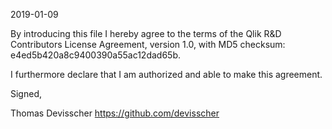 2019-01-09

By introducing this file I hereby agree to the terms of the Qlik R&D Contributors License
Agreement, version 1.0, with MD5 checksum: e4ed5b420a8c9400390a55ac12dad65b.

I furthermore declare that I am authorized and able to make this agreement.

Signed,

Thomas Devisscher
https://github.com/devisscher